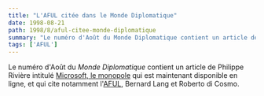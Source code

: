 ```yaml
---
title: "L'AFUL citée dans le Monde Diplomatique"
date: 1998-08-21
path: 1998/8/aful-citee-monde-diplomatique
summary: "Le numéro d'Août du Monde Diplomatique contient un article de Philippe Rivière intitulé Microsoft, le monopole qui est maintenant disponible en ligne, et qui cite notamment l'AFUL, Bernard Lang et Roberto di Cosmo."
tags: ['AFUL']
---
```


<P>
Le numéro d'Août du <EM>Monde Diplomatique</EM>
contient un article de Philippe Rivière intitulé <A HREF="http://www.monde-diplomatique.fr/1998/08/RIVIERE/10789.html">Microsoft, le monopole</A> qui est maintenant disponible en ligne,
et qui cite notamment l'<A HREF="http://www.aful.org/">AFUL</A>,
Bernard Lang et Roberto di Cosmo.
</P>


